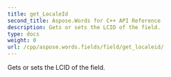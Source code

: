 ```yaml
---
title: get_LocaleId
second_title: Aspose.Words for C++ API Reference
description: Gets or sets the LCID of the field. 
type: docs
weight: 0
url: /cpp/aspose.words.fields/field/get_localeid/
---
```


Gets or sets the LCID of the field. 

